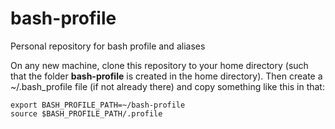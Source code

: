 # bash-profile
Personal repository for bash profile and aliases

On any new machine, clone this repository to your home directory (such that the folder **bash-profile** is created in the home directory). Then create a ~/.bash_profile file (if not already there) and copy something like this in that: 

    export BASH_PROFILE_PATH=~/bash-profile
    source $BASH_PROFILE_PATH/.profile

